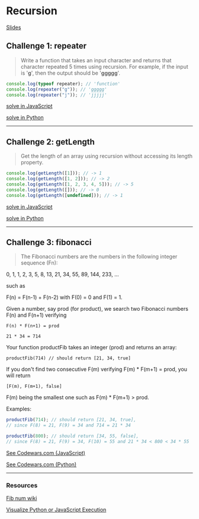 # Recursion

[Slides](https://slides.com/bbyunis/coder-s-workshop)

## Challenge 1: repeater

> Write a function that takes an input character and returns that character repeated 5 times using recursion. For example, if the input is '**g**', then the output should be '**ggggg**'.

```javascript
console.log(typeof repeater); // 'function'
console.log(repeater("g")); // 'ggggg'
console.log(repeater("j")); // 'jjjjj'
```

[solve in JavaScript](https://repl.it/@andy_young/repeaterjs)

[solve in Python](https://repl.it/@andy_young/repeaterpy)

---

## Challenge 2: getLength

> Get the length of an array using recursion without accessing its length property.

```javascript
console.log(getLength([1])); // -> 1
console.log(getLength([1, 2])); // -> 2
console.log(getLength([1, 2, 3, 4, 5])); // -> 5
console.log(getLength([])); // -> 0
console.log(getLength([undefined])); // -> 1
```

[solve in JavaScript](https://repl.it/@andy_young/getLengthjs)

[solve in Python](https://repl.it/@andy_young/getLengthpy)

---

## Challenge 3: fibonacci

> The Fibonacci numbers are the numbers in the following integer sequence (Fn):

0, 1, 1, 2, 3, 5, 8, 13, 21, 34, 55, 89, 144, 233, ...

such as

F(n) = F(n-1) + F(n-2) with F(0) = 0 and F(1) = 1.

Given a number, say prod (for product), we search two Fibonacci numbers F(n) and F(n+1) verifying

`F(n) * F(n+1) = prod`

`21 * 34 = 714`

Your function productFib takes an integer (prod) and returns an array:

`productFib(714) // should return [21, 34, true]`

If you don't find two consecutive F(m) verifying F(m) \* F(m+1) = prod, you will return

`[F(m), F(m+1), false]`

F(m) being the smallest one such as F(m) \* F(m+1) > prod.

Examples:

```javascript
productFib(714); // should return [21, 34, true],
// since F(8) = 21, F(9) = 34 and 714 = 21 * 34

productFib(800); // should return [34, 55, false],
// since F(8) = 21, F(9) = 34, F(10) = 55 and 21 * 34 < 800 < 34 * 55
```

[See Codewars.com (JavaScript)](https://www.codewars.com/kata/product-of-consecutive-fib-numbers/javascript)

[See Codewars.com (Python)](https://www.codewars.com/kata/product-of-consecutive-fib-numbers/python)

---

### Resources

[Fib num wiki](http://en.wikipedia.org/wiki/Fibonacci_number)

[Visualize Python or JavaScript Execution](http://www.pythontutor.com/visualize.html#mode=edit)
